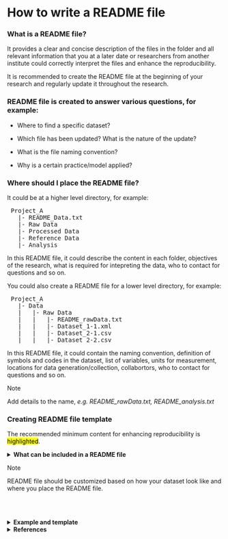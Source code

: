 # How to write a README file

### What is a README file?

It provides a clear and concise description of the files in the folder and all relevant information that you at a later date or researchers from another institute could correctly interpret the files and enhance the reproducibility.

It is recommended to create the README file at the beginning of your research and regularly update it throughout the research.

### README file is created to answer various questions, for example:

 - Where to find a specific dataset?
 
 - Which file has been updated? What is the nature of the update?
 
 - What is the file naming convention?
 
 - Why is a certain practice/model applied?

### Where should I place the README file?

It could be at a higher level directory, for example:

<pre>
 Project_A
   |- README_Data.txt
   |- Raw Data
   |- Processed Data
   |- Reference Data
   |- Analysis
</pre>

In this README file, it could describe the content in each folder, objectives of the research, what is required for intepreting the data, who to contact for questions and so on.

You could also create a README file for a lower level directory, for example:

<pre>
 Project_A
   |- Data
   |   |- Raw Data
   |   |   |- README_rawData.txt
   |   |   |- Dataset_1-1.xml
   |   |   |- Dataset_2-1.csv
   |   |   |- Dataset_2-2.csv
</pre>

In this README file, it could contain the naming convention, definition of symbols and codes in the dataset, list of variables, units for measurement, locations for data generation/collection, collabortors, who to contact for questions and so on. 

>[!NOTE]
> Add details to the name, _e.g. README_rawData.txt, README_analysis.txt_

### Creating README file template

The recommended minimum content for enhancing reproducibility is <mark>highlighted</mark>. 

<details>
 <summary> <b>What can be included in a README file</b> </summary>
<blockquote> 
<details>
  <summary> <b> General information </b> </summary>

  1. <mark>Title of the dataset</mark> 
  
  2. <mark>Name/institute/contact information for the principal investigator or person who could answer questions</mark>
  
  3. <mark>Date (of creation, collection or update. Could be a single date or a range)</mark>
  
  4. <mark>The content of each folder or a list of files in this folder</mark>
  
  5. A description of the folder structure or relationship between files

</details>

<details>
  <summary> <b> Data-specific information </b> </summary>

  1. Number of variables, count of rows in each dataset
  
  2. <mark>List of variables (full name and a brief description of the variable)</mark> 

  3. <mark>Date that the dataset created or collected</mark>
  
  4. <mark>Units of measurement</mark>
  
  5. <mark>Definition of symbols and codes (i.e. this code is used to record missing values)</mark>

</details>

<details>
  <summary> <b> Methodological information </b> </summary>

  1. <mark>Description of the methods used for data collection, generation or processing</mark> (could include links or references to publications or experimental designs)
  
  2. <mark>Software or instrument specifics</mark> (i.e. software version, machine serial number)
  
  3. Applied standards (i.e. ISO)
  
  4. Quality assurance procedures
  
  5. Definition of symbols and codes (i.e. this symbol is used for indicating outliers)
  
  6. Collaborators (i.e. people who involved with data collection, processing or/and analysis)

</details>

<details>
  <summary> <b> Other information </b> </summary>

  1. Data licenses or restrictions to re-use the data
  
  2. Links to cited publications
  
  3. Links to other publicly accessible locations of the data
  
  4. Recommended citation for the data
</details>
</blockquote>
</details>

>[!NOTE]
>README file should be customized based on how your dataset look like and where you place the README file.

<br></br>
<details>
  <summary> <b> Example and template </b> </summary>

(link to templates)

</details>

<details>
  <summary> <b>References</b> </summary>
<br>
  This page organized knowledge and experiences from following resources:

  1. [HMS RDM - 2024 Webinar - Closing Out Your Research: Managing Data Transfer Between Collaborators](https://www.youtube.com/watch?v=JZNShVSS7Jc)
  
  2. [HMS RDM - 2024 Webinar - Achieving FAIR Data: Selecting a Repository for Your Data](https://www.youtube.com/watch?v=vIWrRnbU3Jo)
  
  3. [CDS - Guide to writing “readme” style metadata](https://data.research.cornell.edu/data-management/sharing/readme/)

  4. [HMS RDM - Data Documentation: Writing Better READMEs](https://www.youtube.com/watch?v=M-tVCFhHtEg&list=PLWIsV2soJK-VaW7IhxYyyOwiamjVV_FuB&index=16)

</details>
